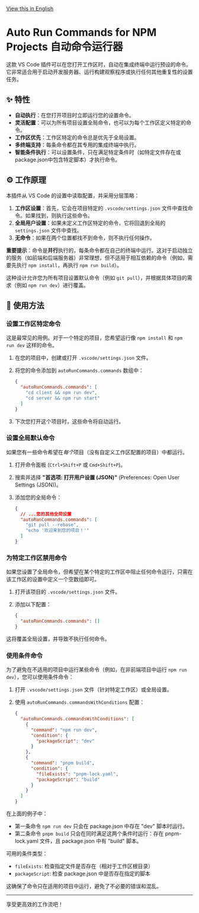 [View this in English](./README.en.md)

# Auto Run Commands for NPM Projects 自动命令运行器

这款 VS Code 插件可以在您打开工作区时，自动在集成终端中运行预设的命令。它非常适合用于启动开发服务器、运行构建观察程序或执行任何其他重复性的设置任务。

## ✨ 特性

- **自动执行**：在您打开项目时立即运行您的设置命令。
- **灵活配置**：可以为所有项目设置全局命令，也可以为每个工作区定义特定的命令。
- **工作区优先**：工作区特定的命令总是优先于全局设置。
- **多终端支持**：每条命令都在其专用的集成终端中执行。
- **智能条件执行**：可以设置条件，只在满足特定条件时（如特定文件存在或package.json中包含特定脚本）才执行命令。

## ⚙️ 工作原理

本插件从 VS Code 的设置中读取配置，并采用分层策略：

1.  **工作区设置**：首先，它会在项目特定的 `.vscode/settings.json` 文件中查找命令。如果找到，则执行这些命令。
2.  **全局用户设置**：如果未定义工作区特定的命令，它将回退到全局的 `settings.json` 文件中查找。
3.  **无命令**：如果在两个位置都找不到命令，则不执行任何操作。

**重要提示**：命令是**并行**执行的，每条命令都在自己的终端中运行。这对于启动独立的服务（如前端和后端服务器）非常理想，但不适用于相互依赖的命令（例如，需要先执行 `npm install`，再执行 `npm run build`）。

这种设计允许您为所有项目设置默认命令（例如 `git pull`），并根据具体项目的需求（例如 `npm run dev`）进行覆盖。

## 🚀 使用方法

### 设置工作区特定命令

这是最常见的用例。对于一个特定的项目，您希望运行像 `npm install` 和 `npm run dev` 这样的命令。

1.  在您的项目中，创建或打开 `.vscode/settings.json` 文件。
2.  将您的命令添加到 `autoRunCommands.commands` 数组中：

    ```json
    {
      "autoRunCommands.commands": [
        "cd client && npm run dev",
        "cd server && npm run start"
      ]
    }
    ```

3.  下次您打开这个项目时，这些命令将自动运行。

### 设置全局默认命令

如果您有一些命令希望在*每个*项目（没有自定义工作区配置的项目）中都运行。

1.  打开命令面板 (`Ctrl+Shift+P` 或 `Cmd+Shift+P`)。
2.  搜索并选择 **"首选项: 打开用户设置 (JSON)"** (Preferences: Open User Settings (JSON))。
3.  添加您的全局命令：

    ```json
    {
      // ...您的其他全局设置
      "autoRunCommands.commands": [
        "git pull --rebase",
        "echo '欢迎来到您的项目！'"
      ]
    }
    ```

### 为特定工作区禁用命令

如果您设置了全局命令，但希望在某个特定的工作区中阻止任何命令运行，只需在该工作区的设置中定义一个空数组即可。

1.  打开该项目的 `.vscode/settings.json` 文件。
2.  添加以下配置：

    ```json
    {
      "autoRunCommands.commands": []
    }
    ```

这将覆盖全局设置，并导致不执行任何命令。

### 使用条件命令

为了避免在不适用的项目中运行某些命令（例如，在非前端项目中运行 `npm run dev`），您可以使用条件命令：

1. 打开 `.vscode/settings.json` 文件（针对特定工作区）或全局设置。
2. 使用 `autoRunCommands.commandsWithConditions` 配置：

    ```json
    {
      "autoRunCommands.commandsWithConditions": [
        {
          "command": "npm run dev",
          "condition": {
            "packageScript": "dev"
          }
        },
        {
          "command": "pnpm build",
          "condition": {
            "fileExists": "pnpm-lock.yaml",
            "packageScript": "build"
          }
        }
      ]
    }
    ```

在上面的例子中：
- 第一条命令 `npm run dev` 只会在 package.json 中存在 "dev" 脚本时运行。
- 第二条命令 `pnpm build` 只会在同时满足这两个条件时运行：存在 pnpm-lock.yaml 文件，且 package.json 中有 "build" 脚本。

可用的条件类型：

- `fileExists`: 检查指定文件是否存在（相对于工作区根目录）
- `packageScript`: 检查 package.json 中是否存在指定的脚本

这确保了命令只在适用的项目中运行，避免了不必要的错误和混乱。

---

享受更高效的工作流吧！
